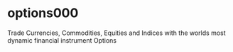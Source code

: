 options000
==========

Trade Currencies, Commodities, Equities and Indices with the worlds most dynamic financial instrument Options

